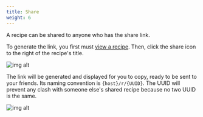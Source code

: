 ```yaml
---
title: Share
weight: 6
---
```


A recipe can be shared to anyone who has the share link.

To generate the link, you first must [view a recipe](/docs/features/recipes/view). Then, click the share icon to the right of the
recipe's title. 

![img alt](/img/features/sharing-icon.png)

The link will be generated and displayed for you to copy, ready to be sent to your friends.
Its naming convention is `{host}/r/{UUID}`. The UUID will prevent any clash with someone else's 
shared recipe because no two UUID is the same.

![img alt](/img/features/sharing-dialog.png)

